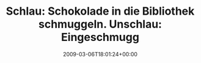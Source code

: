 ---
retweeted: false
source: <a href="http://twitter.com" rel="nofollow">Twitter Web Client</a>
entities:
  hashtags: []
  symbols: []
  user_mentions: []
  urls: []
display_text_range:
- '0'
- '110'
favorite_count: '0'
id_str: '1289309586'
truncated: false
retweet_count: '0'
id: '1289309586'
created_at: Fri Mar 06 18:01:24 +0000 2009
favorited: false
full_text: 'Schlau: Schokolade in die Bibliothek schmuggeln. Unschlau: Eingeschmuggelte
  Schokolade im Spint liegen lassen.'
lang: de
tags:
- pesos/twitter
date: '2009-03-06T18:01:24+00:00'
src: https://twitter.com/bascht/status/1289309586
original_url: https://twitter.com/bascht/status/1289309586
type: twitter_tweet
text: 'Schlau: Schokolade in die Bibliothek schmuggeln. Unschlau: Eingeschmuggelte
  Schokolade im Spint liegen lassen.'
title: 'Schlau: Schokolade in die Bibliothek schmuggeln. Unschlau: Eingeschmugg'

---